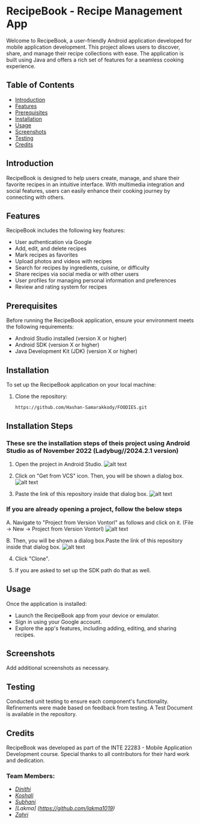 # RecipeBook - Recipe Management App

Welcome to RecipeBook, a user-friendly Android application developed for mobile application development. This project allows users to discover, share, and manage their recipe collections with ease. The application is built using Java and offers a rich set of features for a seamless cooking experience.

## Table of Contents
- [Introduction](#introduction)
- [Features](#features)
- [Prerequisites](#prerequisites)
- [Installation](#installation)
- [Usage](#usage)
- [Screenshots](#screenshots)
- [Testing](#testing)
- [Credits](#credits)

## Introduction
RecipeBook is designed to help users create, manage, and share their favorite recipes in an intuitive interface. With multimedia integration and social features, users can easily enhance their cooking journey by connecting with others.

## Features
RecipeBook includes the following key features:
- User authentication via Google
- Add, edit, and delete recipes
- Mark recipes as favorites
- Upload photos and videos with recipes
- Search for recipes by ingredients, cuisine, or difficulty
- Share recipes via social media or with other users
- User profiles for managing personal information and preferences
- Review and rating system for recipes

## Prerequisites
Before running the RecipeBook application, ensure your environment meets the following requirements:
- Android Studio installed (version X or higher)
- Android SDK (version X or higher)
- Java Development Kit (JDK) (version X or higher)

## Installation
To set up the RecipeBook application on your local machine:
1. Clone the repository:
   ```bash
   https://github.com/Hashan-Samarakkody/FOODIES.git

## Installation Steps
### These sre the installation steps of theis project using Android Studio as of November 2022 (Ladybug//2024.2.1 version)

1. Open the project in Android Studio.
![alt text](image.png)

2. Click on "Get from VCS" icon. Then, you will be shown a dialog box.
![alt text](image-1.png)

3. Paste the link of this repository inside that dialog box.
![alt text](image-2.png)

### If you are already opening a project, follow the below steps

   A. Navigate to "Project from Version Vontorl" as follows and click on it. 
   (File -> New -> Project from Version Vontorl)
   ![alt text](image-3.png)

   B.  Then, you will be shown a dialog box.Paste the link of this repository inside that dialog box.
   ![alt text](image-4.png)


4. Click "Clone".

5. If you are asked to set up the SDK path do that as well.

## Usage
Once the application is installed:
- Launch the RecipeBook app from your device or emulator.
- Sign in using your Google account.
- Explore the app's features, including adding, editing, and sharing recipes.

## Screenshots
Add additional screenshots as necessary.

## Testing
Conducted unit testing to ensure each component's functionality. Refinements were made based on feedback from testing. A Test Document is available in the repository.

## Credits
RecipeBook was developed as part of the INTE 22283 - Mobile Application Development course. Special thanks to all contributors for their hard work and dedication.

### Team Members:
-   _[Dinithi](https://github.com/dinithiHM)_
-   _[Koshali](https://github.com/fdo-koshali)_
-   _[Subhani](https://github.com/Subhani-dilmini)_
-   _[Lakma] (https://github.com/lakma1019)_
-   _[Zahri](https://github.com/Zahri-Affa)_